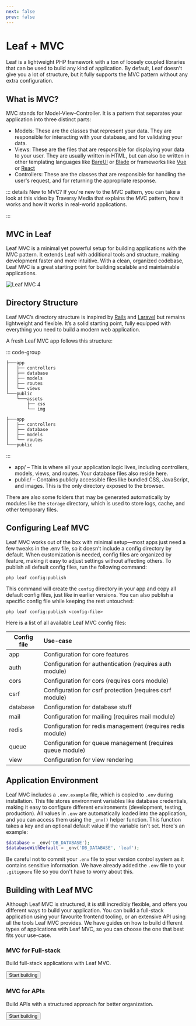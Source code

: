 ```yaml
---
next: false
prev: false
---
```


# Leaf + MVC

<!-- markdownlint-disable no-inline-html -->

<script setup>
import VideoModal from '@theme/components/shared/VideoModal.vue';
import Button from '@theme/components/shared/Button.vue';
</script>

Leaf is a lightweight PHP framework with a ton of loosely coupled libraries that can be used to build any kind of application. By default, Leaf doesn't give you a lot of structure, but it fully supports the MVC pattern without any extra configuration.

## What is MVC?

MVC stands for Model-View-Controller. It is a pattern that separates your application into three distinct parts:

- Models: These are the classes that represent your data. They are responsible for interacting with your database, and for validating your data.
- Views: These are the files that are responsible for displaying your data to your user. They are usually written in HTML, but can also be written in other templating languages like [BareUI](/docs/frontend/bareui) or [Blade](/docs/frontend/blade) or frameworks like [Vue](https://vuejs.org/) or [React](https://reactjs.org/)
- Controllers: These are the classes that are responsible for handling the user's request, and for returning the appropriate response.

::: details New to MVC?
If you're new to the MVC pattern, you can take a look at this video by Traversy Media that explains the MVC pattern, how it works and how it works in real-world applications.

<VideoModal
  description="If you're new to the MVC pattern, you can take a look at this video by Traversy Media that explains the MVC pattern, how it works and how it works in real-world applications."
  videoUrl="https://www.youtube.com/embed/pCvZtjoRq1I"
/>
:::

## MVC in Leaf

Leaf MVC is a minimal yet powerful setup for building applications with the MVC pattern. It extends Leaf with additional tools and structure, making development faster and more intuitive. With a clean, organized codebase, Leaf MVC is a great starting point for building scalable and maintainable applications.

<VideoModal
  buttonText="Building with Leaf MVC 4"
  description="This video talks about building with Leaf MVC v4"
  videoUrl="https://www.youtube.com/embed/_uB3NpV5o0A"
/>

<img src="https://github.com/user-attachments/assets/5fc4e221-8728-4d37-8683-28455f685d1f" alt="Leaf MVC 4" class="w-full rounded-lg outline outline-gray-100 dark:outline-gray-700 mt-6" />

## Directory Structure

Leaf MVC’s directory structure is inspired by [Rails](https://rubyonrails.org/) and [Laravel](https://laravel.com/) but remains lightweight and flexible. It’s a solid starting point, fully equipped with everything you need to build a modern web application.

A fresh Leaf MVC app follows this structure:

::: code-group

```bash:no-line-numbers [Default Starter]
├───app
│   ├── controllers
│   ├── database
│   ├── models
│   ├── routes
│   └── views
└───public
    └───assets
        ├── css
        └── img
```

```bash:no-line-numbers [API Starter]
├───app
│   ├── controllers
│   ├── database
│   ├── models
│   └── routes
└───public
```

:::

- app/ – This is where all your application logic lives, including controllers, models, views, and routes. Your database files also reside here.
- public/ – Contains publicly accessible files like bundled CSS, JavaScript, and images. This is the only directory exposed to the browser.

There are also some folders that may be generated automatically by modules like the `storage` directory, which is used to store logs, cache, and other temporary files.

## Configuring Leaf MVC

Leaf MVC works out of the box with minimal setup—most apps just need a few tweaks in the .env file, so it doesn’t include a config directory by default. When customization is needed, config files are organized by feature, making it easy to adjust settings without affecting others. To publish all default config files, run the following command:

```bash:no-line-numbers
php leaf config:publish
```

This command will create the `config` directory in your app and copy all default config files, just like in earlier versions. You can also publish a specific config file while keeping the rest untouched:

```bash:no-line-numbers
php leaf config:publish <config-file>
```

Here is a list of all available Leaf MVC config files:

| Config file       |  Use-case                                                     |
| ----------------- | :------------------------------------------------------------ |
| app               | Configuration for core features                               |
| auth              | Configuration for authentication (requires auth module)       |
| cors              | Configuration for cors (requires cors module)                 |
| csrf              | Configuration for csrf protection (requires csrf module)      |
| database          | Configuration for database stuff                              |
| mail              | Configuration for mailing (requires mail module)              |
| redis             | Configuration for redis management (requires redis module)    |
| queue             | Configuration for queue management (requires queue module)    |
| view              | Configuration for view rendering                              |

## Application Environment

Leaf MVC includes a `.env.example` file, which is copied to `.env` during installation. This file stores environment variables like database credentials, making it easy to configure different environments (development, testing, production). All values in `.env` are automatically loaded into the application, and you can access them using the `_env()` helper function. This function takes a key and an optional default value if the variable isn't set. Here's an example:

```php
$database = _env('DB_DATABASE');
$databaseWithDefault = _env('DB_DATABASE', 'leaf');
```

Be careful not to commit your `.env` file to your version control system as it contains sensitive information. We have already added the `.env` file to your `.gitignore` file so you don't have to worry about this.

## Building with Leaf MVC

Although Leaf MVC is structured, it is still incredibly flexible, and offers you different ways to build your application. You can build a full-stack application using your favourite frontend tooling, or an extensive API using all the tools Leaf MVC provides. We have guides on how to build different types of applications with Leaf MVC, so you can choose the one that best fits your use-case.

<div class="grid grid-cols-1 md:grid-cols-2 gap-6 lg:gap-4">
    <section class="flex">
        <div
            class="w-full relative text-white overflow-hidden rounded-3xl flex shadow-lg"
        >
            <div
                class="w-full flex md:flex-col bg-gradient-to-br from-pink-500 to-rose-500"
            >
                <div
                    class="sm:max-w-sm sm:flex-none md:w-auto md:flex-auto flex flex-col items-start relative z-10 p-6 xl:p-8"
                >
                    <h3 class="text-xl font-semibold mb-2 text-shadow !mt-0">
                        MVC for Full-stack
                    </h3>
                    <p class="font-medium text-rose-100 text-shadow mb-4">
                        Build full-stack applications with Leaf MVC.
                    </p>
                    <Button
                        as="a"
                        href="/learn/mvc"
                        class="mt-auto bg-rose-900 hover:!bg-rose-900 !text-white bg-opacity-50 hover:bg-opacity-75 transition-colors duration-200 rounded-xl font-bold py-2 px-4 inline-flex"
                        >Start building</Button
                    >
                </div>
                <!-- <div
                    class="relative md:pl-6 xl:pl-8 hidden sm:block"
                >
                    Hello
                </div> -->
            </div>
            <div
                class="absolute bottom-0 left-0 right-0 h-20 bg-gradient-to-t from-rose-500 hidden sm:block"
            ></div>
        </div>
    </section>
    <section class="flex">
        <div
            class="w-full relative text-white overflow-hidden rounded-3xl flex shadow-lg"
        >
            <div
                class="w-full flex md:flex-col bg-gradient-to-br from-yellow-400 to-orange-500"
            >
                <div
                    class="sm:max-w-sm sm:flex-none md:w-auto md:flex-auto flex flex-col items-start relative z-10 p-6 xl:p-8"
                >
                    <h3 class="text-xl font-semibold mb-2 text-shadow !mt-0">
                        MVC for APIs
                    </h3>
                    <p class="font-medium text-amber-100 text-shadow mb-4">
                      Build APIs with a structured approach for better organization.
                    </p>
                    <Button
                        as="a"
                        class="mt-auto bg-amber-900 hover:!bg-amber-900 !text-white bg-opacity-50 hover:bg-opacity-75 transition-colors duration-200 rounded-xl font-bold py-2 px-4 inline-flex"
                        href="/learn/api"
                        >Start building</Button
                    >
                </div>
                <!-- <div class="relative hidden sm:block">
                    <div class="absolute left-2 bottom-3 xl:bottom-5">
                        Hello
                    </div>
                </div> -->
            </div>
            <div
                class="absolute bottom-0 left-0 right-0 h-20 bg-gradient-to-t from-orange-500 hidden sm:block"
            ></div>
        </div>
    </section>
</div>
